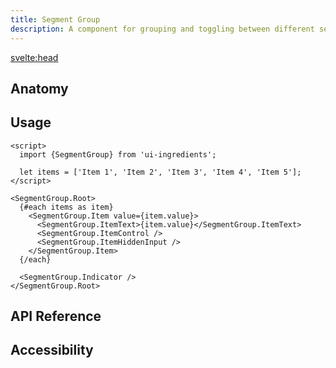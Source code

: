 ```yaml
---
title: Segment Group
description: A component for grouping and toggling between different sections or options, often used for filters or navigation.
---
```


<script>
  import {SegmentGroupDemo} from '$lib/demo';
  import {Anatomy} from '$lib/anatomy';
  import {Api} from '$lib/api';
  import {Accessibility} from '$lib/accessibility';
  import Metadata from '$lib/metadata.svelte';
  import PageHeading from '$lib/page-heading.svelte';
</script>

<svelte:head>

  <title>UI Ingredients | {title}</title>
</svelte:head>

<Metadata title="{title}" description="{description}" />
<PageHeading title="{title}" description="{description}" />

<SegmentGroupDemo />

## Anatomy

<Anatomy id="segment-group" />

## Usage

```svelte
<script>
  import {SegmentGroup} from 'ui-ingredients';

  let items = ['Item 1', 'Item 2', 'Item 3', 'Item 4', 'Item 5'];
</script>

<SegmentGroup.Root>
  {#each items as item}
    <SegmentGroup.Item value={item.value}>
      <SegmentGroup.ItemText>{item.value}</SegmentGroup.ItemText>
      <SegmentGroup.ItemControl />
      <SegmentGroup.ItemHiddenInput />
    </SegmentGroup.Item>
  {/each}

  <SegmentGroup.Indicator />
</SegmentGroup.Root>
```

## API Reference

<Api id="segment-group" />

## Accessibility

<Accessibility id="radio-group" />

